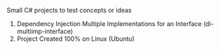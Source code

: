 ﻿Small C# projects to test concepts or ideas

1. Dependency Injection Multiple Implementations for an Interface (di-multiimp-interface)
2. Project Created 100% on Linux (Ubuntu)
